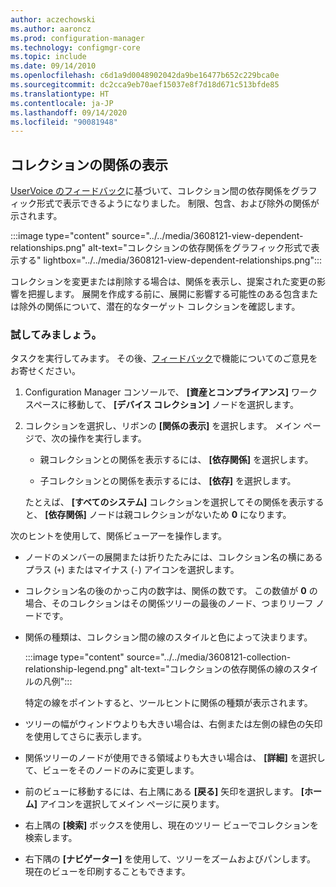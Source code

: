 ```yaml
---
author: aczechowski
ms.author: aaroncz
ms.prod: configuration-manager
ms.technology: configmgr-core
ms.topic: include
ms.date: 09/14/2010
ms.openlocfilehash: c6d1a9d0048902042da9be16477b652c229bca0e
ms.sourcegitcommit: dc2cca9eb70aef15037e8f7d18d671c513bfde85
ms.translationtype: HT
ms.contentlocale: ja-JP
ms.lasthandoff: 09/14/2020
ms.locfileid: "90081948"
---
```

## <a name="view-collection-relationships"></a><a name="bkmk_coll"></a> コレクションの関係の表示

<!--3608121-->

[UserVoice のフィードバック](https://configurationmanager.uservoice.com/forums/300492-ideas/suggestions/19461292)に基づいて、コレクション間の依存関係をグラフィック形式で表示できるようになりました。 制限、包含、および除外の関係が示されます。

:::image type="content" source="../../media/3608121-view-dependent-relationships.png" alt-text="コレクションの依存関係をグラフィック形式で表示する" lightbox="../../media/3608121-view-dependent-relationships.png":::

コレクションを変更または削除する場合は、関係を表示し、提案された変更の影響を把握します。 展開を作成する前に、展開に影響する可能性のある包含または除外の関係について、潜在的なターゲット コレクションを確認します。

### <a name="try-it-out"></a>試してみましょう。

タスクを実行してみます。 その後、[フィードバック](../../technical-preview-2003.md#bkmk_feedback)で機能についてのご意見をお寄せください。

1. Configuration Manager コンソールで、 **[資産とコンプライアンス]** ワークスペースに移動して、 **[デバイス コレクション]** ノードを選択します。

1. コレクションを選択し、リボンの **[関係の表示]** を選択します。 メイン ページで、次の操作を実行します。

    - 親コレクションとの関係を表示するには、 **[依存関係]** を選択します。

    - 子コレクションとの関係を表示するには、 **[依存]** を選択します。

    たとえば、 **[すべてのシステム]** コレクションを選択してその関係を表示すると、 **[依存関係]** ノードは親コレクションがないため **0** になります。

次のヒントを使用して、関係ビューアーを操作します。

- ノードのメンバーの展開または折りたたみには、コレクション名の横にあるプラス (`+`) またはマイナス (`-`) アイコンを選択します。

- コレクション名の後のかっこ内の数字は、関係の数です。 この数値が **0** の場合、そのコレクションはその関係ツリーの最後のノード、つまりリーフ ノードです。

- 関係の種類は、コレクション間の線のスタイルと色によって決まります。

    :::image type="content" source="../../media/3608121-collection-relationship-legend.png" alt-text="コレクションの依存関係の線のスタイルの凡例":::

    特定の線をポイントすると、ツールヒントに関係の種類が表示されます。

- ツリーの幅がウィンドウよりも大きい場合は、右側または左側の緑色の矢印を使用してさらに表示します。

- 関係ツリーのノードが使用できる領域よりも大きい場合は、 **[詳細]** を選択して、ビューをそのノードのみに変更します。

- 前のビューに移動するには、右上隅にある **[戻る]** 矢印を選択します。 **[ホーム]** アイコンを選択してメイン ページに戻ります。

- 右上隅の **[検索]** ボックスを使用し、現在のツリー ビューでコレクションを検索します。

- 右下隅の **[ナビゲーター]** を使用して、ツリーをズームおよびパンします。 現在のビューを印刷することもできます。
